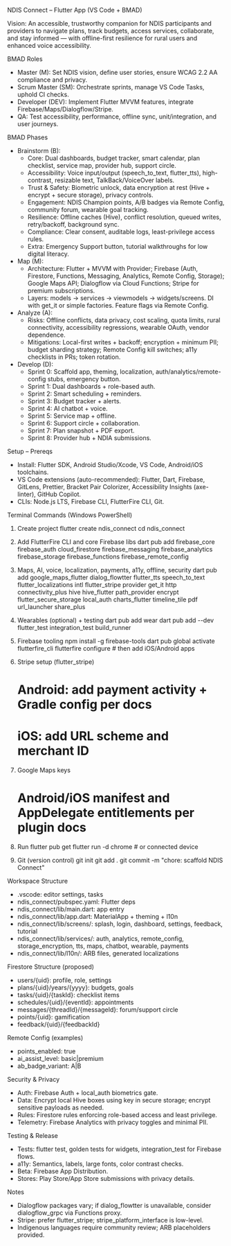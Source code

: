 NDIS Connect – Flutter App (VS Code + BMAD)

Vision: An accessible, trustworthy companion for NDIS participants and providers to navigate plans, track budgets, access services, collaborate, and stay informed — with offline-first resilience for rural users and enhanced voice accessibility.

BMAD Roles

- Master (M): Set NDIS vision, define user stories, ensure WCAG 2.2 AA compliance and privacy.
- Scrum Master (SM): Orchestrate sprints, manage VS Code Tasks, uphold CI checks.
- Developer (DEV): Implement Flutter MVVM features, integrate Firebase/Maps/Dialogflow/Stripe.
- QA: Test accessibility, performance, offline sync, unit/integration, and user journeys.

BMAD Phases

- Brainstorm (B):
  - Core: Dual dashboards, budget tracker, smart calendar, plan checklist, service map, provider hub, support circle.
  - Accessibility: Voice input/output (speech_to_text, flutter_tts), high-contrast, resizable text, TalkBack/VoiceOver labels.
  - Trust & Safety: Biometric unlock, data encryption at rest (Hive + encrypt + secure storage), privacy controls.
  - Engagement: NDIS Champion points, A/B badges via Remote Config, community forum, wearable goal tracking.
  - Resilience: Offline caches (Hive), conflict resolution, queued writes, retry/backoff, background sync.
  - Compliance: Clear consent, auditable logs, least-privilege access rules.
  - Extra: Emergency Support button, tutorial walkthroughs for low digital literacy.
- Map (M):
  - Architecture: Flutter + MVVM with Provider; Firebase (Auth, Firestore, Functions, Messaging, Analytics, Remote Config, Storage); Google Maps API; Dialogflow via Cloud Functions; Stripe for premium subscriptions.
  - Layers: models → services → viewmodels → widgets/screens. DI with get_it or simple factories. Feature flags via Remote Config.
- Analyze (A):
  - Risks: Offline conflicts, data privacy, cost scaling, quota limits, rural connectivity, accessibility regressions, wearable OAuth, vendor dependence.
  - Mitigations: Local-first writes + backoff; encryption + minimum PII; budget sharding strategy; Remote Config kill switches; a11y checklists in PRs; token rotation.
- Develop (D):
  - Sprint 0: Scaffold app, theming, localization, auth/analytics/remote-config stubs, emergency button.
  - Sprint 1: Dual dashboards + role-based auth.
  - Sprint 2: Smart scheduling + reminders.
  - Sprint 3: Budget tracker + alerts.
  - Sprint 4: AI chatbot + voice.
  - Sprint 5: Service map + offline.
  - Sprint 6: Support circle + collaboration.
  - Sprint 7: Plan snapshot + PDF export.
  - Sprint 8: Provider hub + NDIA submissions.

Setup – Prereqs

- Install: Flutter SDK, Android Studio/Xcode, VS Code, Android/iOS toolchains.
- VS Code extensions (auto-recommended): Flutter, Dart, Firebase, GitLens, Prettier, Bracket Pair Colorizer, Accessibility Insights (axe-linter), GitHub Copilot.
- CLIs: Node.js LTS, Firebase CLI, FlutterFire CLI, Git.

Terminal Commands (Windows PowerShell)

1. Create project
   flutter create ndis_connect
   cd ndis_connect

2. Add FlutterFire CLI and core Firebase libs
   dart pub add firebase_core firebase_auth cloud_firestore firebase_messaging firebase_analytics firebase_storage firebase_functions firebase_remote_config

3. Maps, AI, voice, localization, payments, a11y, offline, security
   dart pub add google_maps_flutter dialog_flowtter flutter_tts speech_to_text flutter_localizations intl flutter_stripe provider get_it http connectivity_plus hive hive_flutter path_provider encrypt flutter_secure_storage local_auth charts_flutter timeline_tile pdf url_launcher share_plus

4. Wearables (optional) + testing
   dart pub add wear
   dart pub add --dev flutter_test integration_test build_runner

5. Firebase tooling
   npm install -g firebase-tools
   dart pub global activate flutterfire_cli
   flutterfire configure # then add iOS/Android apps

6. Stripe setup (flutter_stripe)

   # Android: add payment activity + Gradle config per docs

   # iOS: add URL scheme and merchant ID

7. Google Maps keys

   # Android/iOS manifest and AppDelegate entitlements per plugin docs

8. Run
   flutter pub get
   flutter run -d chrome # or connected device

9. Git (version control)
   git init
   git add .
   git commit -m "chore: scaffold NDIS Connect"

Workspace Structure

- .vscode: editor settings, tasks
- ndis_connect/pubspec.yaml: Flutter deps
- ndis_connect/lib/main.dart: app entry
- ndis_connect/lib/app.dart: MaterialApp + theming + l10n
- ndis_connect/lib/screens/: splash, login, dashboard, settings, feedback, tutorial
- ndis_connect/lib/services/: auth, analytics, remote_config, storage_encryption, tts, maps, chatbot, wearable, payments
- ndis_connect/lib/l10n/: ARB files, generated localizations

Firestore Structure (proposed)

- users/{uid}: profile, role, settings
- plans/{uid}/years/{yyyy}: budgets, goals
- tasks/{uid}/{taskId}: checklist items
- schedules/{uid}/{eventId}: appointments
- messages/{threadId}/{messageId}: forum/support circle
- points/{uid}: gamification
- feedback/{uid}/{feedbackId}

Remote Config (examples)

- points_enabled: true
- ai_assist_level: basic|premium
- ab_badge_variant: A|B

Security & Privacy

- Auth: Firebase Auth + local_auth biometrics gate.
- Data: Encrypt local Hive boxes using key in secure storage; encrypt sensitive payloads as needed.
- Rules: Firestore rules enforcing role-based access and least privilege.
- Telemetry: Firebase Analytics with privacy toggles and minimal PII.

Testing & Release

- Tests: flutter test, golden tests for widgets, integration_test for Firebase flows.
- a11y: Semantics, labels, large fonts, color contrast checks.
- Beta: Firebase App Distribution.
- Stores: Play Store/App Store submissions with privacy details.

Notes

- Dialogflow packages vary; if dialog_flowtter is unavailable, consider dialogflow_grpc via Functions proxy.
- Stripe: prefer flutter_stripe; stripe_platform_interface is low-level.
- Indigenous languages require community review; ARB placeholders provided.
